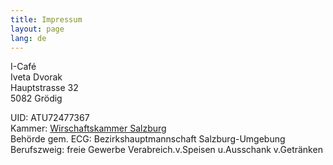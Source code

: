 ```yaml
---
title: Impressum
layout: page
lang: de
---
```


I-Café  
Iveta Dvorak  
Hauptstrasse 32  
5082 Grödig
 

UID: ATU72477367  
Kammer: [Wirschaftskammer Salzburg](https://firmen.wko.at/Web/DetailsKontakt.aspx?FirmaID=868e08ee-1ebe-409b-a8e2-d5f2ee186aa8)  
Behörde gem. ECG: Bezirkshauptmannschaft Salzburg-Umgebung  
Berufszweig: freie Gewerbe Verabreich.v.Speisen u.Ausschank v.Getränken